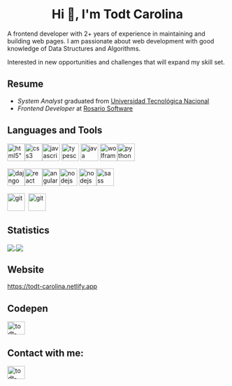<h1 align="center">Hi 👋, I'm Todt Carolina </h1>

<p>A frontend developer with 2+ years of experience in maintaining and building web pages. I am passionate about web development with good knowledge of Data Structures and Algorithms.</p>
<p>Interested in new opportunities and challenges that will expand my skill set.</p>



<h2 align="left">Resume</h2>

- *System Analyst* graduated from [Universidad Tecnológica Nacional](https://utn.edu.ar/es/)
- *Frontend Developer* at [Rosario Software](https://www.rosariosoftware.com/)

<h2 align="left">Languages and Tools</h2>
<p align="left">
<img src="https://cdn.jsdelivr.net/npm/simple-icons@3.0.1/icons/html5.svg" alt=html5" width="40" height="40"/><img src="https://cdn.jsdelivr.net/npm/simple-icons@3.0.1/icons/css3.svg" alt="css3" width="40" height="40"/><img src="https://cdn.jsdelivr.net/npm/simple-icons@3.0.1/icons/javascript.svg" alt="javascript" width="40" height="40"/> <img src="https://cdn.jsdelivr.net/npm/simple-icons@3.0.1/icons/typescript.svg" alt="typescript" width="40" height="40"/> <img src="https://cdn.jsdelivr.net/npm/simple-icons@3.0.1/icons/java.svg" alt="java" width="40" height="40"/> <img src="https://cdn.jsdelivr.net/npm/simple-icons@3.0.1/icons/wolfram.svg" alt="wolfram" width="40" height="40"/><img src="https://cdn.jsdelivr.net/npm/simple-icons@3.0.1/icons/python.svg" alt="python" width="40" height="40"/></p>
<p align="left"><img src="https://cdn.jsdelivr.net/npm/simple-icons@3.0.1/icons/django.svg" alt="dajngo" width="40" height="40"/><img src="https://cdn.jsdelivr.net/npm/simple-icons@3.0.1/icons/react.svg" alt="react" width="40" height="40"/><img src="https://cdn.jsdelivr.net/npm/simple-icons@3.0.1/icons/angular.svg" alt="angular" width="40" height="40"/><img src="https://cdn.jsdelivr.net/npm/simple-icons@3.0.1/icons/ionic.svg" alt="nodejs" width="40" height="40"/> <img src="https://cdn.jsdelivr.net/npm/simple-icons@3.0.1/icons/node-dot-js.svg" alt="nodejs" width="40" height="40"/><img src="https://cdn.jsdelivr.net/npm/simple-icons@3.0.1/icons/sass.svg" alt="sass" width="40" height="40"/></p>
<p align="left"><img src="https://cdn.jsdelivr.net/npm/simple-icons@3.0.1/icons/git.svg" alt="git" width="40" height="40"/>&nbsp;&nbsp;<img src="https://cdn.jsdelivr.net/npm/simple-icons@3.0.1/icons/trello.svg" alt="git" width="40" height="40"/></p>

<h2 align="left">Statistics</h2>
 <a href="">
        <img align="center" src="https://github-readme-stats-sigma-five.vercel.app/api?username=CaroTodt&show_icons=true&include_all_commits=true&count_private=true&line_height=40" />
    </a>
    <a href="">
        <img align="center" src="https://github-readme-stats.vercel.app/api/top-langs/?username=CaroTodt&line_height=40&hide=css"/>
    </a>
    </div>
                
<h2 align="left">Website</h2>
<a href="https://todt-carolina.netlify.app   " target="blank">https://todt-carolina.netlify.app   </a>

                                                             
<h2 align="left">Codepen</h2>
<a href="https://codepen.io/caroTodt" target="blank"><img align="center" src="https://cdn.jsdelivr.net/npm/simple-icons@3.0.1/icons/codepen.svg" alt="todt-carolina" height="30" width="40" /></a>
                                                                                                                                 
<h2 align="left">Contact with me:</h2>
<a href="www.linkedin.com/in/carolina-todt" target="blank"><img align="center" src="https://cdn.jsdelivr.net/npm/simple-icons@3.0.1/icons/linkedin.svg" alt="todt-carolina" height="30" width="40" /></a>







